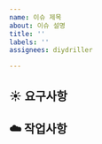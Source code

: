 ```yaml
---
name: 이슈 제목
about: 이슈 설명
title: ''
labels: ''
assignees: diydriller

---
```


## :sunny: 요구사항
## :cloud: 작업사항
